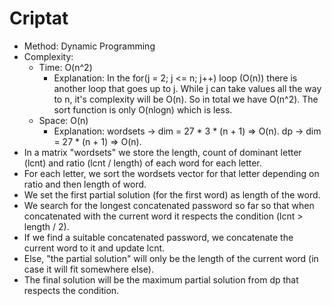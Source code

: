 # Criptat

 - Method: Dynamic Programming
 - Complexity:
   - Time: O(n^2)
      - Explanation: In the for(j = 2; j <= n; j++) loop (O(n)) there is another loop that goes up to j. While j can take values all the way to n, it's complexity will be O(n). So in total we have O(n^2). The sort function is only O(nlogn) which is less.
   - Space: O(n)
      - Explanation: wordsets -> dim = 27 * 3 * (n + 1) => O(n). dp -> dim = 27 * (n + 1) => O(n).
 - In a matrix "wordsets" we store the length, count of dominant letter (lcnt) and ratio (lcnt / length) of each word for each letter.
 - For each letter, we sort the wordsets vector for that letter depending on ratio and then length of word.
 - We set the first partial solution (for the first word) as length of the word.
 - We search for the longest concatenated password so far so that when concatenated with the current word it respects the condition (lcnt > length / 2).
 - If we find a suitable concatenated password, we concatenate the current word to it and update lcnt.
 - Else, "the partial solution" will only be the length of the current word (in case it will fit somewhere else).
 - The final solution will be the maximum partial solution from dp that respects the condition.
